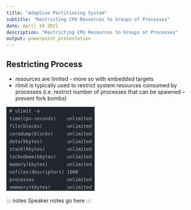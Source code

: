 ```yaml
---
title: "Adaptive Partitioning System"
subtitle: "Restricting CPU Resources to Groups of Processes"
date: April 19 2021
description: "Restricting CPU Resources to Groups of Processes"
output: powerpoint_presentation
---
```


## Restricting Process

* resources are limited - more so with embedded targets
* rlimit is typically used to restrict system resources consumed by processes (i.e. restrict number of processes that can be spawned – prevent fork bombs)

![](images/ulimit.png)

::: notes
Speaker notes go here
:::
